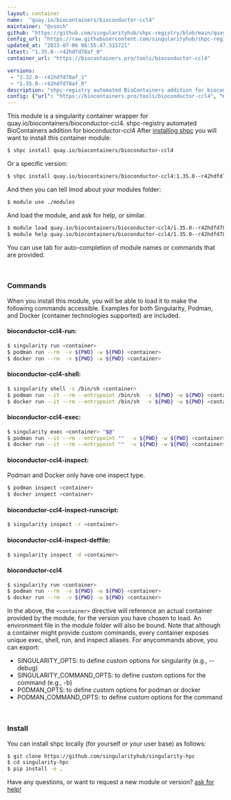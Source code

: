 ```yaml
---
layout: container
name:  "quay.io/biocontainers/bioconductor-ccl4"
maintainer: "@vsoch"
github: "https://github.com/singularityhub/shpc-registry/blob/main/quay.io/biocontainers/bioconductor-ccl4/container.yaml"
config_url: "https://raw.githubusercontent.com/singularityhub/shpc-registry/main/quay.io/biocontainers/bioconductor-ccl4/container.yaml"
updated_at: "2023-07-06 06:55:47.315721"
latest: "1.35.0--r42hdfd78af_0"
container_url: "https://biocontainers.pro/tools/bioconductor-ccl4"

versions:
 - "1.32.0--r41hdfd78af_1"
 - "1.35.0--r42hdfd78af_0"
description: "shpc-registry automated BioContainers addition for bioconductor-ccl4"
config: {"url": "https://biocontainers.pro/tools/bioconductor-ccl4", "maintainer": "@vsoch", "description": "shpc-registry automated BioContainers addition for bioconductor-ccl4", "latest": {"1.35.0--r42hdfd78af_0": "sha256:f337424ea714693121d46aae70fd1bbd02a553308ab3b4757df5ef264d010950"}, "tags": {"1.32.0--r41hdfd78af_1": "sha256:a9e1000eb408d4049581a6ca61e7f867263d59f06be6eec545ca0814678549f6", "1.35.0--r42hdfd78af_0": "sha256:f337424ea714693121d46aae70fd1bbd02a553308ab3b4757df5ef264d010950"}, "docker": "quay.io/biocontainers/bioconductor-ccl4"}
---
```


This module is a singularity container wrapper for quay.io/biocontainers/bioconductor-ccl4.
shpc-registry automated BioContainers addition for bioconductor-ccl4
After [installing shpc](#install) you will want to install this container module:


```bash
$ shpc install quay.io/biocontainers/bioconductor-ccl4
```

Or a specific version:

```bash
$ shpc install quay.io/biocontainers/bioconductor-ccl4:1.35.0--r42hdfd78af_0
```

And then you can tell lmod about your modules folder:

```bash
$ module use ./modules
```

And load the module, and ask for help, or similar.

```bash
$ module load quay.io/biocontainers/bioconductor-ccl4/1.35.0--r42hdfd78af_0
$ module help quay.io/biocontainers/bioconductor-ccl4/1.35.0--r42hdfd78af_0
```

You can use tab for auto-completion of module names or commands that are provided.

<br>

### Commands

When you install this module, you will be able to load it to make the following commands accessible.
Examples for both Singularity, Podman, and Docker (container technologies supported) are included.

#### bioconductor-ccl4-run:

```bash
$ singularity run <container>
$ podman run --rm  -v ${PWD} -w ${PWD} <container>
$ docker run --rm  -v ${PWD} -w ${PWD} <container>
```

#### bioconductor-ccl4-shell:

```bash
$ singularity shell -s /bin/sh <container>
$ podman run --it --rm --entrypoint /bin/sh  -v ${PWD} -w ${PWD} <container>
$ docker run --it --rm --entrypoint /bin/sh  -v ${PWD} -w ${PWD} <container>
```

#### bioconductor-ccl4-exec:

```bash
$ singularity exec <container> "$@"
$ podman run --it --rm --entrypoint ""  -v ${PWD} -w ${PWD} <container> "$@"
$ docker run --it --rm --entrypoint ""  -v ${PWD} -w ${PWD} <container> "$@"
```

#### bioconductor-ccl4-inspect:

Podman and Docker only have one inspect type.

```bash
$ podman inspect <container>
$ docker inspect <container>
```

#### bioconductor-ccl4-inspect-runscript:

```bash
$ singularity inspect -r <container>
```

#### bioconductor-ccl4-inspect-deffile:

```bash
$ singularity inspect -d <container>
```



#### bioconductor-ccl4

```bash
$ singularity run <container>
$ podman run --rm  -v ${PWD} -w ${PWD} <container>
$ docker run --rm  -v ${PWD} -w ${PWD} <container>
```


In the above, the `<container>` directive will reference an actual container provided
by the module, for the version you have chosen to load. An environment file in the
module folder will also be bound. Note that although a container
might provide custom commands, every container exposes unique exec, shell, run, and
inspect aliases. For anycommands above, you can export:

 - SINGULARITY_OPTS: to define custom options for singularity (e.g., --debug)
 - SINGULARITY_COMMAND_OPTS: to define custom options for the command (e.g., -b)
 - PODMAN_OPTS: to define custom options for podman or docker
 - PODMAN_COMMAND_OPTS: to define custom options for the command

<br>

### Install

You can install shpc locally (for yourself or your user base) as follows:

```bash
$ git clone https://github.com/singularityhub/singularity-hpc
$ cd singularity-hpc
$ pip install -e .
```

Have any questions, or want to request a new module or version? [ask for help!](https://github.com/singularityhub/singularity-hpc/issues)